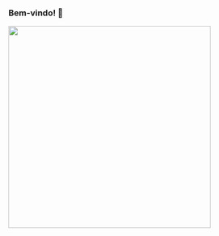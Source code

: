 ### Bem-vindo! 👋
<img align="center" width="400" height="400" src="https://camo.githubusercontent.com/c9f115d7c4ee0b87746089bd7265a875d4c30af7142bb6b7d50c30f520a03f15/68747470733a2f2f63617073756c652d72656e6465722e76657263656c2e6170702f6170693f747970653d776176696e6726636f6c6f723d464630303030266865696768743d3132302673656374696f6e3d686561646572">
<!--
**Akaixz/akaixz** is a ✨ _special_ ✨ repository because its `README.md` (this file) appears on your GitHub profile.

Here are some ideas to get you started:

- 🔭 I’m currently working on ...
- 🌱 I’m currently learning ...
- 👯 I’m looking to collaborate on ...
- 🤔 I’m looking for help with ...
- 💬 Ask me about ...
- 📫 How to reach me: ...
- 😄 Pronouns: ...
- ⚡ Fun fact: ...
-->
  [![Typing SVG](https://readme-typing-svg.demolab.com?font=Fira+Code&pause=1000&center=true&random=false&width=435&lines=%3CFull-Stack+Developer%2F%3E)](https://git.io/typing-svg)
<p>💻 - IT Student</p>
<p>⚡ - Python, HTML, CSS, Javascript </p>
<p>:books: - Currently learning FIGMA, SAP, React.js</p>

